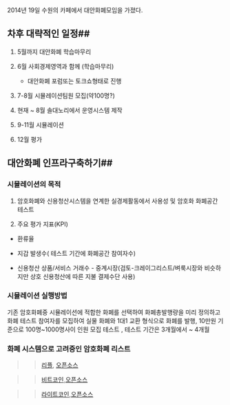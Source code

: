 2014년 19일 수원의 카페에서 대안화폐모임을 가졌다.

## 차후 대략적인 일정##

1. 5월까지 대안화폐 학습마무리

2. 6월 사회경제영역과 함께 (학습마무리)
   - 대안화폐 포럼또는 토크쇼형태로 진행

3. 7-8월 시뮬레이션팀원 모집(약100명?)

4. 현재 ~ 8월 솔대노리에서 운영시스템 제작

5. 9-11월 시뮬레이션

6. 12월 평가


## 대안화폐 인프라구축하기##

### 시뮬레이션의 목적 

1. 암호화폐와 신용청산시스템을 연계한 실경제활동에서 사용성 및 암호화 화폐공간 테스트

2. 주요 평가 지표(KPI)

- 환류율

- 지갑 발생수( 테스트 기간에 화폐공간 참여자수)

- 신용청산 상품/서비스 거래수 - 중계시장(검토-크레이그리스트/벼룩시장와 비슷하지만 상호 신용청산에 따른 지불 결제수단 사용)

### 시뮬레이션 실행방법

기존 암호화폐중 시뮬레이션에 적합한 화폐를 선택하여 화폐총발행량을 미리 정의하고 
화폐 테스트 참여자를 모집하여 실물 화폐와 1대1 교환 형식으로 화폐를 발행,
10만원 기준으로 100명~1000명사이 인원 모집 테스트 , 테스트 기간은 3개월에서 ~ 4개월


### 화폐 시스템으로 고려중인 암호화폐 리스트

>> [리플](http://www.ripple.com), [오픈소스](https://github.com/ripple)

>> [비트코인](http://www.bitcoin.org),[오픈소스](https://github.com/bitcoin)

>> [라이트코인](http://www.litecoin.org),[오픈소스](https://github.com/bitcoin)
    
